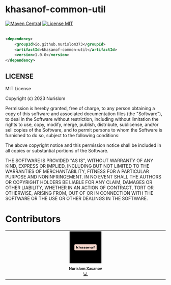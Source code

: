 # khasanof-common-util

[![Maven Central](https://maven-badges.herokuapp.com/maven-central/io.github.nurislom373/khasanof-common-util/badge.svg)](https://maven-badges.herokuapp.com/maven-central/io.github.nurislom373/khasanof-common-util)
[![License MIT](https://img.shields.io/badge/license-MIT-blue.svg)](https://github.com/Nurislom373/khasanof-common-util/blob/main/LICENSE)

```xml

<dependency>
    <groupId>io.github.nurislom373</groupId>
    <artifactId>khasanof-common-util</artifactId>
    <version>1.0.0</version>
</dependency>
```

## LICENSE

MIT License

Copyright (c) 2023 Nurislom

Permission is hereby granted, free of charge, to any person obtaining a copy
of this software and associated documentation files (the "Software"), to deal
in the Software without restriction, including without limitation the rights
to use, copy, modify, merge, publish, distribute, sublicense, and/or sell
copies of the Software, and to permit persons to whom the Software is
furnished to do so, subject to the following conditions:

The above copyright notice and this permission notice shall be included in all
copies or substantial portions of the Software.

THE SOFTWARE IS PROVIDED "AS IS", WITHOUT WARRANTY OF ANY KIND, EXPRESS OR
IMPLIED, INCLUDING BUT NOT LIMITED TO THE WARRANTIES OF MERCHANTABILITY,
FITNESS FOR A PARTICULAR PURPOSE AND NONINFRINGEMENT. IN NO EVENT SHALL THE
AUTHORS OR COPYRIGHT HOLDERS BE LIABLE FOR ANY CLAIM, DAMAGES OR OTHER
LIABILITY, WHETHER IN AN ACTION OF CONTRACT, TORT OR OTHERWISE, ARISING FROM,
OUT OF OR IN CONNECTION WITH THE SOFTWARE OR THE USE OR OTHER DEALINGS IN THE
SOFTWARE.

# Contributors

<table>
    <tbody>
        <tr>
            <td align="center" valign="top" width="14.28%"><a href="https://github.com/Nurislom373"><img src="https://github.com/Nurislom373/khasanof-common-util/blob/main/etc/images/khasanof.png" width="100px;" alt="Nurislom Xasanov"/><br /><sub><b>Nurislom Xasanov</b></sub></a><br /><a href="#" title="Code">💻</a></td>
        </tr>
    </tbody>
</table>
